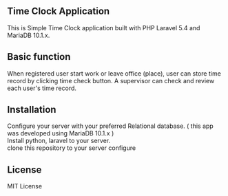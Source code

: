 ## Time Clock Application

This is Simple Time Clock application built with PHP Laravel 5.4 and MariaDB 10.1.x.

## Basic function

When registered user start work or leave office (place), user can store time record by clicking time check button. A supervisor can check and review each user's time record.

## Installation

Configure your server with your preferred Relational database. ( this app was developed using MariaDB 10.1.x )<br>
Install python, laravel to your server.<br>
clone this repository to your server
configure 

## License
MIT License

